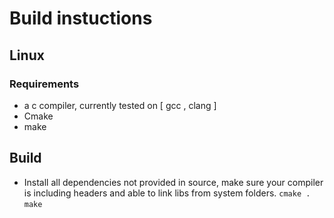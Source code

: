 # Build instuctions
## Linux
### Requirements
- a c compiler, currently tested on [ gcc , clang ]
- Cmake
- make
## Build 
- Install all dependencies not provided in source, make sure your compiler is including headers and able to link libs from system folders.
` cmake . `
` make `
